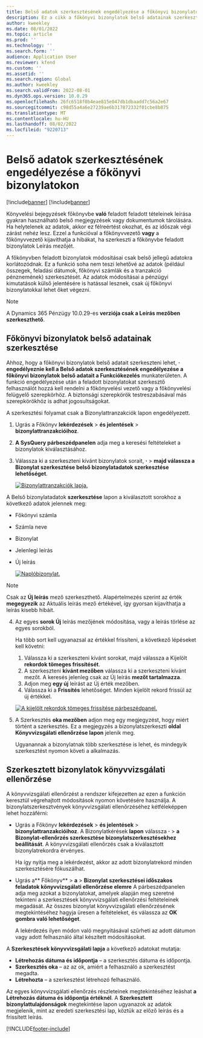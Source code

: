 ```yaml
---
title: Belső adatok szerkesztésének engedélyezése a főkönyvi bizonylatokon
description: Ez a cikk a főkönyvi bizonylatok belső adatainak szerkesztésére vonatkozó tudnivalókat tartalmaz.
author: kweekley
ms.date: 08/01/2022
ms.topic: article
ms.prod: ''
ms.technology: ''
ms.search.form: ''
audience: Application User
ms.reviewer: kfend
ms.custom: ''
ms.assetid: ''
ms.search.region: Global
ms.author: kweekley
ms.search.validFrom: 2022-08-01
ms.dyn365.ops.version: 10.0.29
ms.openlocfilehash: 26fc6518f0b4eae815e047db1dbaadd7c56a2e67
ms.sourcegitcommit: c98d55a4a6e27239ae6b317872332f01cbe8b875
ms.translationtype: MT
ms.contentlocale: hu-HU
ms.lasthandoff: 08/02/2022
ms.locfileid: "9220713"
---
```

# <a name="allow-edits-to-internal-data-on-general-ledger-vouchers"></a>Belső adatok szerkesztésének engedélyezése a főkönyvi bizonylatokon

[!include[banner](../includes/banner.md)]
[!include[banner](../includes/preview-banner.md)]


Könyvelési bejegyzések főkönyvbe **való** feladott feladott tételeinek leírása gyakran használható belső megjegyzések vagy dokumentumok tárolására. Ha helytelenek az adatok, akkor ez félreértést okozhat, és az időszak végi zárást nehéz lesz. Ezzel a funkcióval a főkönyvvezető **vagy** a főkönyvvezető kijavíthatja a hibákat, ha szerkeszti a főkönyvbe feladott bizonylatok Leírás mezőjét.

A főkönyvben feladott bizonylatok módosításai csak belső jellegű adatokra korlátozódnak. Ez a funkció soha nem teszi lehetővé az adatok (például összegek, feladási dátumok, főkönyvi számlák és a tranzakció pénznemének) szerkesztését. Az adatok módosításai a pénzügyi kimutatások külső jelentésére is hatással lesznek, csak új főkönyvi bizonylatokkal lehet őket végezni.

> [!NOTE]
> A Dynamics 365 Pénzügy 10.0.29-es **verziója csak a Leírás mezőben szerkeszthető**.

## <a name="edit-internal-data-on-general-ledger-vouchers"></a>Főkönyvi bizonylatok belső adatainak szerkesztése

Ahhoz, hogy a főkönyvi bizonylatok belső adatait szerkeszteni lehet, **·** **engedélyeznie kell a Belső adatok szerkesztésének engedélyezése a főkönyvi bizonylatok belső adatait a Funkciókezelés** munkaterületen.
A funkció engedélyezése után a feladott bizonylatokat szerkesztő felhasználót hozzá kell rendelni a főkönyvelési vezető vagy a főkönyvelési felügyelő szerepkörhöz. A biztonsági szerepkörök testreszabásával más szerepkörökhöz is adhat jogosultságokat.

A szerkesztési folyamat csak a Bizonylattranzakciók lapon engedélyezett.

1. Ugrás a Főkönyv **lekérdezések** > **és jelentések** > **bizonylattranzakcióihoz**.
2. **A SysQuery párbeszédpanelen** adja meg a keresési feltételeket a bizonylatok kiválasztásához.
3. Válassza ki a szerkeszteni kívánt bizonylatok sorait, **·** > **majd válassza a Bizonylat szerkesztése belső bizonylatadatok szerkesztése lehetőséget**.

    [![Bizonylattranzakciók lapja.](./media/voucher-transactions-page.png)](./media/voucher-transactions-page.png)
    
A Belső bizonylatadatok **szerkesztése** lapon a kiválasztott sorokhoz a következő adatok jelennek meg:
  
  - Főkönyvi számla
  - Számla neve
  - Bizonylat 
  - Jelenlegi leírás
  - Új leírás

    [![Naplóbizonylat.](./media/edit-internal-voucher-data.png)](./media/edit-internal-voucher-data.png)
    
> [!NOTE]
> Csak az **Új leírás** mező szerkeszthető. Alapértelmezés szerint az érték **megegyezik** az Aktuális leírás mező értékével, így gyorsan kijavíthatja a leírás kisebb hibáit.

4. Az egyes **sorok Új** leírás mezőjének módosítása, vagy a leírás törlése az egyes sorokból.

   Ha több sort kell ugyanazsal az értékkel frissíteni, a következő lépéseket kell követni:

      1. Válassza ki a szerkeszteni kívánt sorokat, majd válassza a Kijelölt **rekordok tömeges frissítését**.
      2. A szerkeszteni **kívánt mezőben** válassza ki a szerkeszteni kívánt mezőt. A keresés jelenleg csak az Új leírás **mezőt tartalmazza**.
      3. Adjon meg **egy új** leírást az Új érték mezőben.
      4. Válassza ki a **Frissítés** lehetőséget. Minden kijelölt rekord frissül az új értékkel.

      [![A kijelölt rekordok tömeges frissítése párbeszédpanel.](./media/bulk-update-selected-records.png)](./media/bulk-update-selected-records.png)
    
5. A Szerkesztés **oka mezőben** adjon meg egy megjegyzést, hogy miért történt a szerkesztés. Ez a megjegyzés a bizonylatszerkeszti **oldal Könyvvizsgálati ellenőrzése lapon** jelenik meg.

   Ugyanannak a bizonylatnak több szerkesztése is lehet, és mindegyik szerkesztést nyomon követi a alkalmazás.

## <a name="audit-trail-of-voucher-edits"></a>Szerkesztett bizonylatok könyvvizsgálati ellenőrzése

A könyvvizsgálati ellenőrzést a rendszer kifejezetten az ezen a funkción keresztül végrehajtott módosítások nyomon követésére használja. A bizonylatszerkesztvények könyvvizsgálati ellenőrzéséhez kétféleképpen lehet hozzáférni:

  - Ugrás a Főkönyv **lekérdezések** > **és jelentések** > **bizonylattranzakcióihoz**. A Bizonylatkérések **lapon** válassza **·** > **a Bizonylat-ellenőrzés szerkesztése bizonylatszerkesztésekhez beállítását**. A könyvvizsgálati ellenőrzés csak a kiválasztott bizonylatrekordra érvényes. 
   
    Ha így nyitja meg a lekérdezést, akkor az adott bizonylatrekord minden szerkesztésére fókuszálhat.
  
  - Ugrás a** Főkönyv** > **a** > **Bizonylat szerkesztései időszakos feladatok könyvvizsgálati ellenőrzése elemre** A párbeszédpanelen adja meg azokat a bizonylatokat, amelyek alapján meg szeretné tekinteni a szerkesztések könyvvizsgálati ellenőrzési feltételeinek megadását. Az összes bizonylat könyvvizsgálati ellenőrzésének megtekintéséhez hagyja üresen a feltételeket, és válassza az **OK gombra való lehetőséget**. 
    
    A lekérdezés ilyen módon való megnyitásával szűrheti az adott dátumon vagy adott felhasználó által készített módosításokat.

A **Szerkesztések könyvvizsgálati lapja** a következő adatokat mutatja:

- **Létrehozás dátuma és időpontja** – a szerkesztés dátuma és időpontja.
- **Szerkesztés oka** – az az ok, amiért a felhasználó a szerkesztést megadta.
- **Létrehozta** – a szerkesztést létrehozó felhasználó.

Az egyes könyvvizsgálati ellenőrzés részleteinek megtekintéséhez leáshat **a Létrehozás dátuma és időpontja értéknél**. A **Szerkesztett bizonylattulajdonságok** megtekintése lapon ugyanazok az adatok megjelenik, mint az eredeti szerkesztési lap, köztük az előző leírás és a frissített leírás.


[!INCLUDE[footer-include](../../includes/footer-banner.md)]
